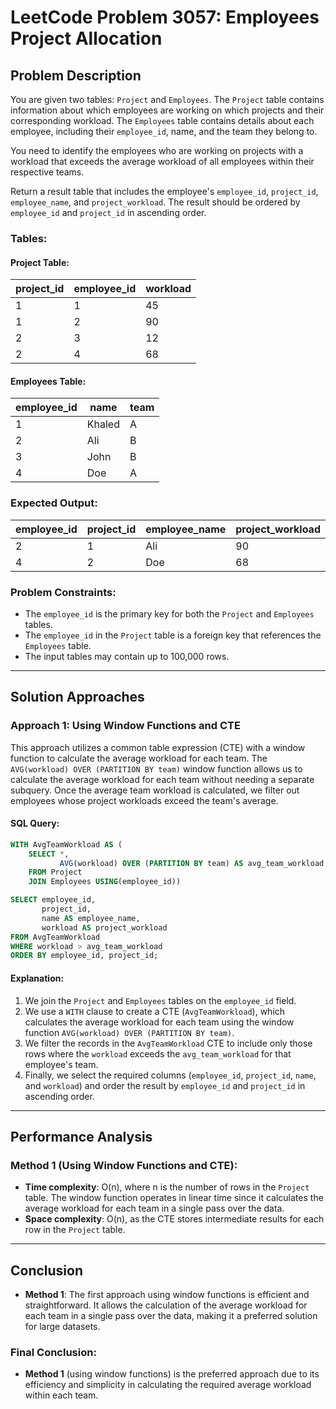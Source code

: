 # LeetCode Problem 3057: Employees Project Allocation

## Problem Description

You are given two tables: `Project` and `Employees`. The `Project` table contains information about which employees are working on which projects and their corresponding workload. The `Employees` table contains details about each employee, including their `employee_id`, name, and the team they belong to.

You need to identify the employees who are working on projects with a workload that exceeds the average workload of all employees within their respective teams.

Return a result table that includes the employee's `employee_id`, `project_id`, `employee_name`, and `project_workload`. The result should be ordered by `employee_id` and `project_id` in ascending order.

### Tables:

#### Project Table:

| project_id | employee_id | workload |
|------------|-------------|----------|
| 1          | 1           | 45       |
| 1          | 2           | 90       |
| 2          | 3           | 12       |
| 2          | 4           | 68       |

#### Employees Table:

| employee_id | name   | team |
|-------------|--------|------|
| 1           | Khaled | A    |
| 2           | Ali    | B    |
| 3           | John   | B    |
| 4           | Doe    | A    |

### Expected Output:

| employee_id | project_id | employee_name | project_workload |
|-------------|------------|---------------|------------------|
| 2           | 1          | Ali           | 90               |
| 4           | 2          | Doe           | 68               |

### Problem Constraints:
- The `employee_id` is the primary key for both the `Project` and `Employees` tables.
- The `employee_id` in the `Project` table is a foreign key that references the `Employees` table.
- The input tables may contain up to 100,000 rows.

---

## Solution Approaches

### Approach 1: Using Window Functions and CTE

This approach utilizes a common table expression (CTE) with a window function to calculate the average workload for each team. The `AVG(workload) OVER (PARTITION BY team)` window function allows us to calculate the average workload for each team without needing a separate subquery. Once the average team workload is calculated, we filter out employees whose project workloads exceed the team's average.

#### SQL Query:
```sql
WITH AvgTeamWorkload AS (
    SELECT *, 
           AVG(workload) OVER (PARTITION BY team) AS avg_team_workload
    FROM Project
    JOIN Employees USING(employee_id))

SELECT employee_id, 
       project_id, 
       name AS employee_name, 
       workload AS project_workload
FROM AvgTeamWorkload
WHERE workload > avg_team_workload
ORDER BY employee_id, project_id; 
```

#### Explanation:
1. We join the `Project` and `Employees` tables on the `employee_id` field.
2. We use a `WITH` clause to create a CTE (`AvgTeamWorkload`), which calculates the average workload for each team using the window function `AVG(workload) OVER (PARTITION BY team)`.
3. We filter the records in the `AvgTeamWorkload` CTE to include only those rows where the `workload` exceeds the `avg_team_workload` for that employee's team.
4. Finally, we select the required columns (`employee_id`, `project_id`, `name`, and `workload`) and order the result by `employee_id` and `project_id` in ascending order.

---

## Performance Analysis

### Method 1 (Using Window Functions and CTE):

- **Time complexity**: O(n), where n is the number of rows in the `Project` table. The window function operates in linear time since it calculates the average workload for each team in a single pass over the data.
- **Space complexity**: O(n), as the CTE stores intermediate results for each row in the `Project` table.

---

## Conclusion

- **Method 1**: The first approach using window functions is efficient and straightforward. It allows the calculation of the average workload for each team in a single pass over the data, making it a preferred solution for large datasets.

### Final Conclusion:
- **Method 1** (using window functions) is the preferred approach due to its efficiency and simplicity in calculating the required average workload within each team.
